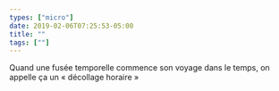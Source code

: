 ```yaml
---
types: ["micro"]
date: 2019-02-06T07:25:53-05:00
title: ""
tags: [""]
---
```

Quand une fusée temporelle commence son voyage dans le temps, on appelle ça un « décollage horaire »
